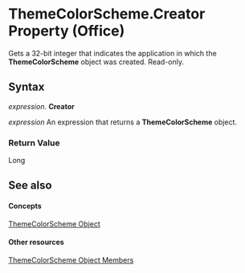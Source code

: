 
# ThemeColorScheme.Creator Property (Office)

Gets a 32-bit integer that indicates the application in which the  **ThemeColorScheme** object was created. Read-only.


## Syntax

 _expression_. **Creator**

 _expression_ An expression that returns a **ThemeColorScheme** object.


### Return Value

Long


## See also


#### Concepts


[ThemeColorScheme Object](aa4e888e-cdcd-4682-13e3-fcae1a9e4d46.md)
#### Other resources


[ThemeColorScheme Object Members](0b73a1ec-7d1e-1b94-6411-ddf0ec95d935.md)
